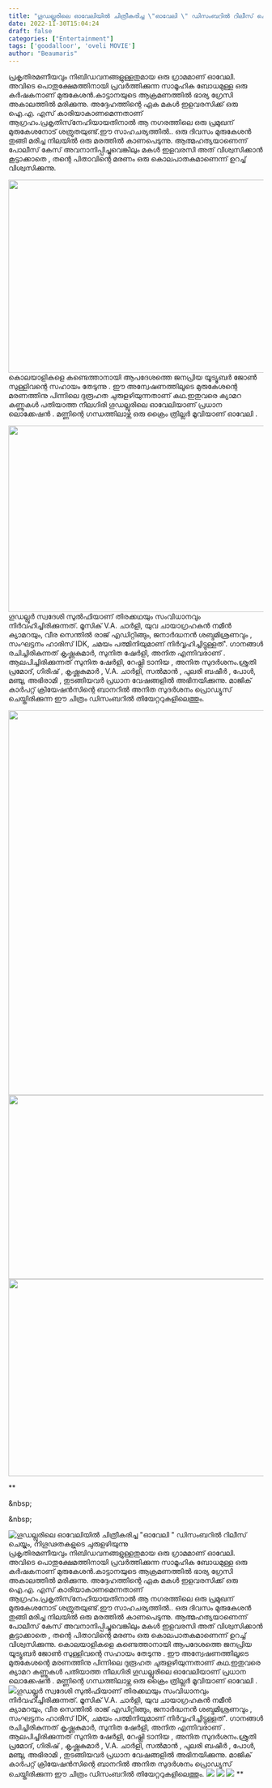 ```yaml
---
title: "ഗൂഡല്ലൂരിലെ ഓവേലിയിൽ ചിത്രീകരിച്ച \"ഓവേലി \" ഡിസംബറിൽ റിലീസ് ചെയ്യും, നിഗൂഢതകളുടെ ചുരുളഴിയുന്നു"
date: 2022-11-30T15:04:24
draft: false
categories: ["Entertainment"]
tags: ['goodalloor', 'oveli MOVIE']
author: "Beaumaris"
---
```


പ്രകൃതിരമണീയവും നിബിഡവനങ്ങളുള്ളതുമായ ഒരു ഗ്രാമമാണ് ഓവേലി. അവിടെ പൊതുക്ഷേമത്തിനായി പ്രവർത്തിക്കുന്ന സാമൂഹിക ബോധമുള്ള ഒരു കർഷകനാണ് മുരുകേശൻ.കാട്ടാനയുടെ ആക്രമണത്തിൽ ഭാര്യ ഗ്രേസി അകാലത്തിൽ മരിക്കുന്നു. അദ്ദേഹത്തിന്റെ ഏക മകൾ ഇളവരസിക്ക് ഒരു ഐ.എ. എസ് കാരിയാകാണമെന്നതാണ് ആഗ്രഹം.പ്രകൃതിസ്‌നേഹിയായതിനാൽ ആ നഗരത്തിലെ ഒരു പ്രമുഖന് മുരുകേശനോട് ശത്രുതയുണ്ട്.ഈ സാഹചര്യത്തിൽ.. ഒരു ദിവസം മുരുകേശൻ തുങ്ങി മരിച്ച നിലയിൽ ഒരു മരത്തിൽ കാണപെടുന്നു. ആത്മഹത്യയാണെന്ന് പോലീസ് കേസ് അവനാനിപ്പിച്ചുവെങ്കിലും മകൾ ഇളവരസി അത് വിശ്വസിക്കാൻ കൂട്ടാക്കാതെ , തന്റെ പിതാവിന്റെ മരണം ഒരു കൊലപാതകമാണെന്ന് ഉറച്ച് വിശ്വസിക്കുന്നു.

<img class="wp-image-364460 aligncenter" src="https://cdn.boolokam.com/articles/2022/11/ADA-1-300x159.jpg" alt="" width="719" height="381" />കൊലയാളികളെ കണ്ടെത്താനായി ആപദേശത്തെ ജനപ്രിയ യൂട്യൂബർ ജോൺ സുള്ളിവന്റെ സഹായം തേടുന്നു . ഈ അന്വേഷണത്തിലൂടെ മുരുകേശന്റെ മരണത്തിനു പിന്നിലെ ദുരൂഹത ചുരുളഴിയുന്നതാണ് കഥ.ഇതുവരെ ക്യാമറ കണ്ണൂകൾ പതിയാത്ത നീലഗിരി ഗൂഡല്ലൂരിലെ ഓവേലിയാണ് പ്രധാന ലൊക്കേഷൻ . മണ്ണിന്റെ ഗന്ധത്തിലാഴ്ന്ന ഒരു ക്രൈം ത്രില്ലർ മൂവിയാണ് ഓവേലി .

<img class="wp-image-364461 aligncenter" src="https://cdn.boolokam.com/articles/2022/11/ADA-2-300x148.jpg" alt="" width="746" height="368" />ഗൂഡല്ലൂർ സ്വദേശി സുൽഫിയാണ് തിരക്കഥയും സംവിധാനവും നിർവഹിച്ചിരിക്കുന്നത്. മൂസിക് V.A. ചാർളി, യുവ ചായാഗ്രഹകൻ നമീൻ ക്യാമറയും, വീര സെന്തിൽ രാജ് എഡിറ്റിങ്ങും, ജനാർദ്ധനൻ ശബ്ദമിശ്രണവും , സംഘട്ടനം ഹാരിസ് IDK, ചമയം പത്മിനിയുമാണ് നിർവ്വഹിച്ചിട്ടുള്ളത്'. ഗാനങ്ങൾ രചിച്ചിരികുന്നത് കൃഷ്ണകുമാർ, സുനിത ഷേർളി, അനിത എന്നിവരാണ് . ആലപിച്ചിരിക്കുന്നത് സുനിത ഷേർളി, റേഷ്ലി ടാനിയ , അനിത സുദർശനം.ശ്രുതി പ്രമോദ്, ഗിരിഷ് , കൃഷ്ണകുമാർ , V.A. ചാർളി, സൽമാൻ , പുലരി ബഷീർ , പോൾ, മഞ്ചു, അഭിരാമി , തുടങ്ങിയവർ പ്രധാന വേഷങ്ങളിൽ അഭിനയിക്കുന്നു. മാജിക് കാർപറ്റ് ക്രിയേഷൻസിന്റെ ബാനറിൽ അനിത സുദർശനം പ്രൊഡ്യൂസ് ചെയ്തിരിക്കുന്ന ഈ ചിത്രം ഡിസംബറിൽ തിയേറ്ററുകളിലെത്തും.

<img class="wp-image-364462 aligncenter" src="https://cdn.boolokam.com/articles/2022/11/ADA-3-200x300.jpg" alt="" width="506" height="759" /> <img class=" wp-image-364463 aligncenter" src="https://cdn.boolokam.com/articles/2022/11/ADA-4-300x153.jpg" alt="" width="712" height="363" /> <img class="wp-image-364464 aligncenter" src="https://cdn.boolokam.com/articles/2022/11/ADA-5-300x149.jpg" alt="" width="783" height="389" />

**

&amp;nbsp;

&amp;nbsp;


![ഗൂഡല്ലൂരിലെ ഓവേലിയിൽ ചിത്രീകരിച്ച "ഓവേലി " ഡിസംബറിൽ റിലീസ് ചെയ്യും, നിഗൂഢതകളുടെ ചുരുളഴിയുന്നു](https://cdn.boolokam.com/articles/2022/11/ADA-1-300x159.jpg)പ്രകൃതിരമണീയവും നിബിഡവനങ്ങളുള്ളതുമായ ഒരു ഗ്രാമമാണ് ഓവേലി. അവിടെ പൊതുക്ഷേമത്തിനായി പ്രവർത്തിക്കുന്ന സാമൂഹിക ബോധമുള്ള ഒരു കർഷകനാണ് മുരുകേശൻ.കാട്ടാനയുടെ ആക്രമണത്തിൽ ഭാര്യ ഗ്രേസി അകാലത്തിൽ മരിക്കുന്നു. അദ്ദേഹത്തിന്റെ ഏക മകൾ ഇളവരസിക്ക് ഒരു ഐ.എ. എസ് കാരിയാകാണമെന്നതാണ് ആഗ്രഹം.പ്രകൃതിസ്‌നേഹിയായതിനാൽ ആ നഗരത്തിലെ ഒരു പ്രമുഖന് മുരുകേശനോട് ശത്രുതയുണ്ട്.ഈ സാഹചര്യത്തിൽ.. ഒരു ദിവസം മുരുകേശൻ തുങ്ങി മരിച്ച നിലയിൽ ഒരു മരത്തിൽ കാണപെടുന്നു. ആത്മഹത്യയാണെന്ന് പോലീസ് കേസ് അവനാനിപ്പിച്ചുവെങ്കിലും മകൾ ഇളവരസി അത് വിശ്വസിക്കാൻ കൂട്ടാക്കാതെ , തന്റെ പിതാവിന്റെ മരണം ഒരു കൊലപാതകമാണെന്ന് ഉറച്ച് വിശ്വസിക്കുന്നു. കൊലയാളികളെ കണ്ടെത്താനായി ആപദേശത്തെ ജനപ്രിയ യൂട്യൂബർ ജോൺ സുള്ളിവന്റെ സഹായം തേടുന്നു . ഈ അന്വേഷണത്തിലൂടെ മുരുകേശന്റെ മരണത്തിനു പിന്നിലെ ദുരൂഹത ചുരുളഴിയുന്നതാണ് കഥ.ഇതുവരെ ക്യാമറ കണ്ണൂകൾ പതിയാത്ത നീലഗിരി ഗൂഡല്ലൂരിലെ ഓവേലിയാണ് പ്രധാന ലൊക്കേഷൻ . മണ്ണിന്റെ ഗന്ധത്തിലാഴ്ന്ന ഒരു ക്രൈം ത്രില്ലർ മൂവിയാണ് ഓവേലി . ![](https://cdn.boolokam.com/articles/2022/11/ADA-2-300x148.jpg)ഗൂഡല്ലൂർ സ്വദേശി സുൽഫിയാണ് തിരക്കഥയും സംവിധാനവും നിർവഹിച്ചിരിക്കുന്നത്. മൂസിക് V.A. ചാർളി, യുവ ചായാഗ്രഹകൻ നമീൻ ക്യാമറയും, വീര സെന്തിൽ രാജ് എഡിറ്റിങ്ങും, ജനാർദ്ധനൻ ശബ്ദമിശ്രണവും , സംഘട്ടനം ഹാരിസ് IDK, ചമയം പത്മിനിയുമാണ് നിർവ്വഹിച്ചിട്ടുള്ളത്'. ഗാനങ്ങൾ രചിച്ചിരികുന്നത് കൃഷ്ണകുമാർ, സുനിത ഷേർളി, അനിത എന്നിവരാണ് . ആലപിച്ചിരിക്കുന്നത് സുനിത ഷേർളി, റേഷ്ലി ടാനിയ , അനിത സുദർശനം.ശ്രുതി പ്രമോദ്, ഗിരിഷ് , കൃഷ്ണകുമാർ , V.A. ചാർളി, സൽമാൻ , പുലരി ബഷീർ , പോൾ, മഞ്ചു, അഭിരാമി , തുടങ്ങിയവർ പ്രധാന വേഷങ്ങളിൽ അഭിനയിക്കുന്നു. മാജിക് കാർപറ്റ് ക്രിയേഷൻസിന്റെ ബാനറിൽ അനിത സുദർശനം പ്രൊഡ്യൂസ് ചെയ്തിരിക്കുന്ന ഈ ചിത്രം ഡിസംബറിൽ തിയേറ്ററുകളിലെത്തും. ![](https://cdn.boolokam.com/articles/2022/11/ADA-3-200x300.jpg) ![](https://cdn.boolokam.com/articles/2022/11/ADA-4-300x153.jpg) ![](https://cdn.boolokam.com/articles/2022/11/ADA-5-300x149.jpg) ** &nbsp; &nbsp;
